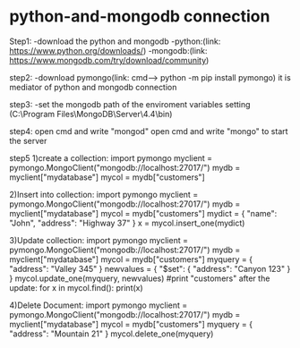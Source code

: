 # python-and-mongodb connection

Step1:
-download the python and mongodb
-python:(link: https://www.python.org/downloads/)
-mongodb:(link: https://www.mongodb.com/try/download/community)


step2:
-download pymongo(link: cmd--> python -m pip install pymongo)
it is mediator of python and mongodb connection


step3:
-set the mongodb path of the enviroment variables setting
(C:\Program Files\MongoDB\Server\4.4\bin)


step4:
open cmd and write "mongod"
open cmd and write "mongo" to start the server


step5
1)create a collection:
import pymongo
myclient = pymongo.MongoClient("mongodb://localhost:27017/")
mydb = myclient["mydatabase"]
mycol = mydb["customers"]

2)Insert into collection:
import pymongo
myclient = pymongo.MongoClient("mongodb://localhost:27017/")
mydb = myclient["mydatabase"]
mycol = mydb["customers"]
mydict = { "name": "John", "address": "Highway 37" }
x = mycol.insert_one(mydict)

3)Update collection:
import pymongo
myclient = pymongo.MongoClient("mongodb://localhost:27017/")
mydb = myclient["mydatabase"]
mycol = mydb["customers"]
myquery = { "address": "Valley 345" }
newvalues = { "$set": { "address": "Canyon 123" } }
mycol.update_one(myquery, newvalues)
#print "customers" after the update:
for x in mycol.find():
print(x)

4)Delete Document:
import pymongo
myclient = pymongo.MongoClient("mongodb://localhost:27017/")
mydb = myclient["mydatabase"]
mycol = mydb["customers"]
myquery = { "address": "Mountain 21" }
mycol.delete_one(myquery)

